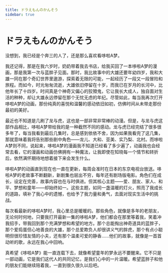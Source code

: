 ```yaml
---
title: ドラえもんのかんそう
sidebar: true
---
```


# ドラえもんのかんそう

<ClientOnly>
<title-pv/>
</ClientOnly>

没想到，我已经是个奔三的人了，还是那么喜欢看哆啦A梦。

我还记得，那是在我六岁时，奶奶带着我去书店，给我买回了一本哆啦A梦的漫画，那是我第一次与蓝胖子见面。那时，我比故事中的大雄还要年幼四岁，我和大雄一同在那个奇幻世界里遨游，探索着无限的可能，一起经历了一段又一段冒险和旅程。而如今，时光匆匆流逝，大雄依旧停留在十岁，而我已在岁月的长河中，比他年长了十四岁。时间真是个神奇又偏心的狡猾鬼，它让我长大成人，独自面对生活的种种，却让大雄永远停留在那个无忧无虑的年纪。尽管如此，每当我再次打开哆啦A梦的动画，那份纯真的喜悦和温馨的感动依旧如初，仿佛时间从未带走那份最初的美好。

最近也不知道是几刷了龙与虎，这也是一部非常非常棒的动漫。但是，与龙与虎这部作品相比，哆啦A梦带给我的是一种截然不同的感动。龙与虎已经完结了很多很多年了，每当我看到最后几集时，总是感到依依不舍，因为如果我看完了这几集，那就意味着我将告别那些剧中角色——龙儿、大和、亚美、实乃梨、北村。而哆啦A梦则不同，说起来，哆啦A梦的漫画我不知道已经看了多少遍了，动画我也会经常去看，它的漫画和动画仿佛拥有一种魔法，让我即使在知晓每一个情节和转折后，依然满怀期待地想着接下来会发生什么。

哆啦A梦的动画直到现在也一直在更新，每周会准时在日本的东京电视台放送。哆啦A梦的老故事不断翻新，新剧集也层出不穷，每年还有剧场版电影。角色们在成长，设定在完善，故事内容也在与时俱进。但其核心主题——爱、朋友、家人、和平、梦想和童年——却始终如一。这些主题，如同一盏温暖的灯火，照亮了我成长的道路，填补了我心中的遗憾，也给予了我力量和勇气，去面对现实生活中的挑战。

每次看最新的哆啦A梦时，我心里总是暖暖的。那些角色，就像是多年的老朋友，无论何时何地，只要我打开最新一集的哆啦A梦，他们都会在那里等着我，笑着冲我招手，带我回到那个充满梦想和希望的地方。那个总能掏出神奇道具的蓝胖子，那个爱捣蛋但心地善良的大雄，那个总爱欺负人却很讲义气的胖虎，那个有点小聪明但很珍惜友情的小夫，还有那个温柔可爱的静香……他们的故事，就像是一首首动听的歌，永远在我心中回响。

真希望《哆啦A梦》能一直连载下去，就像希望童年的梦永远不要醒来。它不只是一部动画，它是我们这代人的共同记忆，是我们心中的一片温暖。希望蓝胖子和他的朋友们能继续陪着我，一直到很久很久以后吧。



<ClientOnly>
  <leave/>
</ClientOnly/>